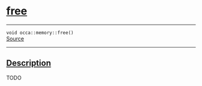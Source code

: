 
<h1 id="free">
 <a href="#/api/memory/free" class="anchor">
   <span>free</span>
  </a>
</h1>

<div class="signature">
  <hr>

  
  <div class="definition-container">
    <div class="definition">
      <code>void occa::memory::free()</code>
      <div class="flex-spacing"></div>
      <a href="https://github.com/libocca/occa/blob/6c4ac6cd/include/occa/core/memory.hpp#L247" target="_blank">Source</a>
    </div>
    
  </div>


  <hr>
</div>


<h2 id="description">
 <a href="#/api/memory/free?id=description" class="anchor">
   <span>Description</span>
  </a>
</h2>

TODO

